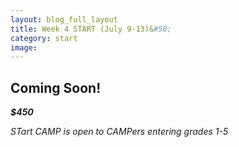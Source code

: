 ```yaml
---
layout: blog_full_layout
title: Week 4 START (July 9-13)&#58; 
category: start
image: 
---
```


## Coming Soon!



**_$450_**

*STart CAMP is open to CAMPers entering grades 1-5*
